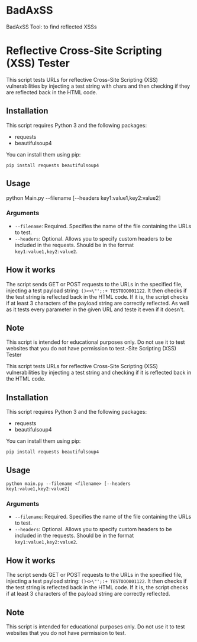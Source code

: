 # BadAxSS
BadAxSS Tool: to find reflected XSSs
# Reflective Cross-Site Scripting (XSS) Tester

This script tests URLs for reflective Cross-Site Scripting (XSS) vulnerabilities by injecting a test string with chars and then checking if they are reflected back in the HTML code.

## Installation

This script requires Python 3 and the following packages:

- requests
- beautifulsoup4

You can install them using pip:

```pip install requests beautifulsoup4```


## Usage

python Main.py --filename <filename> [--headers key1:value1,key2:value2]


### Arguments

- `--filename`: Required. Specifies the name of the file containing the URLs to test.
- `--headers`: Optional. Allows you to specify custom headers to be included in the requests. Should be in the format `key1:value1,key2:value2`.

## How it works

The script sends GET or POST requests to the URLs in the specified file, injecting a test payload string: `()<>\"';:+ TESTOOO001122`. It then checks if the test string is reflected back in the HTML code. If it is, the script checks if at least 3 characters of the payload string are correctly reflected. As well as it tests every parameter in the given URL and teste it even if it doesn't.

## Note

This script is intended for educational purposes only. Do not use it to test websites that you do not have permission to test.-Site Scripting (XSS) Tester

This script tests URLs for reflective Cross-Site Scripting (XSS) vulnerabilities by injecting a test string and checking if it is reflected back in the HTML code.

## Installation

This script requires Python 3 and the following packages:

- requests
- beautifulsoup4

You can install them using pip:

```pip install requests beautifulsoup4```


## Usage

```python main.py --filename <filename> [--headers key1:value1,key2:value2]```


### Arguments

- `--filename`: Required. Specifies the name of the file containing the URLs to test.
- `--headers`: Optional. Allows you to specify custom headers to be included in the requests. Should be in the format `key1:value1,key2:value2`.

## How it works

The script sends GET or POST requests to the URLs in the specified file, injecting a test payload string: `()<>\"';:+ TESTOOO001122`. It then checks if the test string is reflected back in the HTML code. If it is, the script checks if at least 3 characters of the payload string are correctly reflected.

## Note

This script is intended for educational purposes only. Do not use it to test websites that you do not have permission to test.
